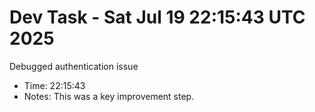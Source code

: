 # Dev Task - Sat Jul 19 22:15:43 UTC 2025
Debugged authentication issue
- Time: 22:15:43
- Notes: This was a key improvement step.

